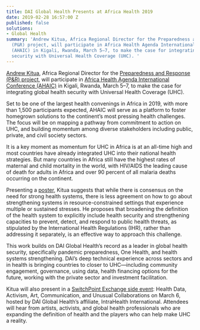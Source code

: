 ```yaml
---
title: DAI Global Health Presents at Africa Health 2019
date: 2019-02-28 16:57:00 Z
published: false
solutions:
- Global Health
summary: 'Andrew Kitua, Africa Regional Director for the Preparedness and Response
  (P&R) project, will participate in Africa Health Agenda International Conference
  (AHAIC) in Kigali, Rwanda, March 5–7, to make the case for integrating global health
  security with Universal Health Coverage (UHC). '
---
```


[Andrew Kitua](https://www.facebook.com/watch/?v=10156338078985797), Africa Regional Director for the [Preparedness and Response (P&R) project](https://www.dai.com/our-work/projects/worldwide-preparedness-and-response-pr), will participate in [Africa Health Agenda International Conference (AHAIC)](https://ahaic.org/) in Kigali, Rwanda, March 5–7, to make the case for integrating global health security with Universal Health Coverage (UHC).

Set to be one of the largest health convenings in Africa in 2019, with more than 1,500 participants expected, AHAIC will serve as a platform to foster homegrown solutions to the continent’s most pressing health challenges. The focus will be on mapping a pathway from commitment to action on UHC, and building momentum among diverse stakeholders including public, private, and civil society sectors.

It is a key moment as momentum for UHC in Africa is at an all-time high and most countries have already integrated UHC into their national health strategies. But many countries in Africa still have the highest rates of maternal and child mortality in the world, with HIV/AIDS the leading cause of death for adults in Africa and over 90 percent of all malaria deaths occurring on the continent.

Presenting a [poster](/uploads/AHAIC%20Poster.v3.pdf), Kitua suggests that while there is consensus on the need for strong health systems, there is less agreement on how to go about strengthening systems in resource-constrained settings that experience multiple or sustained stresses. He proposes that broadening the definition of the health system to explicitly include health security and strengthening capacities to prevent, detect, and respond to public health threats, as stipulated by the International Health Regulations (IHR), rather than addressing it separately, is an effective way to approach this challenge.

This work builds on DAI Global Health’s record as a leader in global health security, specifically pandemic preparedness, One Health, and health systems strengthening. DAI’s deep technical experience across sectors and in health is bringing countries to closer to UHC—including community engagement, governance, using data, health financing options for the future, working with the private sector and investment facilitation.

Kitua will also present in a [SwitchPoint Exchange side event](https://www.intrahealth.org/events/africa-health-agenda-international-conference): Health Data, Activism, Art, Communication, and Unusual Collaborations on March 6, hosted by DAI Global Health’s affiliate, IntraHealth International. Attendees will hear from artists, activists, and global health professionals who are expanding the definition of health and the players who can help make UHC a reality.